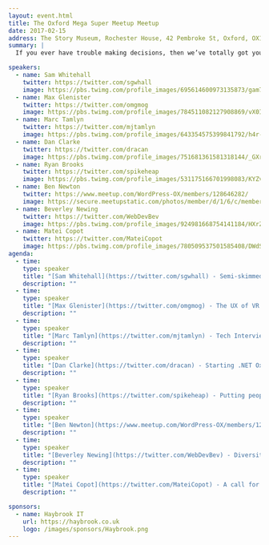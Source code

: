 ```yaml
---
layout: event.html
title: The Oxford Mega Super Meetup Meetup
date: 2017-02-15
address: The Story Museum, Rochester House, 42 Pembroke St, Oxford, OX11BP
summary: |
  If you ever have trouble making decisions, then we’ve totally got you covered. This month [Oxford Python](https://www.meetup.com/oxfordpython/), [JSOxford](http://jsoxford.com/), [OxRUG](https://www.meetup.com/Oxford-Ruby-Users-Group-OxRUG/), [Codebar](https://codebar.io/), [dotnetoxford](https://twitter.com/dotnetoxford), [DevOpsOxford](https://www.meetup.com/devopsoxford/) & [WPOx](https://www.meetup.com/WordPress-OX/events/236818520/) are going to be joining forces for a mega meetup (of super meetups).

speakers:
  - name: Sam Whitehall
    twitter: https://twitter.com/sgwhall
    image: https://pbs.twimg.com/profile_images/695614600973135873/gam7HlCE_400x400.jpg
  - name: Max Glenister
    twitter: https://twitter.com/omgmog
    image: https://pbs.twimg.com/profile_images/784511082127908869/vX0IGPYu_400x400.jpg
  - name: Marc Tamlyn
    twitter: https://twitter.com/mjtamlyn
    image: https://pbs.twimg.com/profile_images/643354575399841792/h4r-cRvn_400x400.jpg
  - name: Dan Clarke
    twitter: https://twitter.com/dracan
    image: https://pbs.twimg.com/profile_images/751681361581318144/_GXra6GI_400x400.jpg
  - name: Ryan Brooks
    twitter: https://twitter.com/spikeheap
    image: https://pbs.twimg.com/profile_images/531175166701998083/KYZvu7Lb_400x400.jpeg
  - name: Ben Newton
    twitter: https://www.meetup.com/WordPress-OX/members/128646282/
    image: https://secure.meetupstatic.com/photos/member/d/1/6/c/member_195773612.jpeg
  - name: Beverley Newing
    twitter: https://twitter.com/WebDevBev
    image: https://pbs.twimg.com/profile_images/924981668754141184/HXrZuSpb_400x400.jpg
  - name: Matei Copot
    twitter: https://twitter.com/MateiCopot
    image: https://pbs.twimg.com/profile_images/780509537501585408/DWdStCrg_400x400.jpg
agenda:
  - time:
    type: speaker
    title: "[Sam Whitehall](https://twitter.com/sgwhall) - Semi-skimmed vim: a practical path to text editing enlightenment"
    description: ""
  - time:
    type: speaker
    title: "[Max Glenister](https://twitter.com/omgmog) - The UX of VR: 10 Quick Tips"
    description: ""
  - time:
    type: speaker
    title: "[Marc Tamlyn](https://twitter.com/mjtamlyn) - Tech Interviews that don't suck"
    description: ""
  - time:
    type: speaker
    title: "[Dan Clarke](https://twitter.com/dracan) - Starting .NET Oxford"
    description: ""
  - time:
    type: speaker
    title: "[Ryan Brooks](https://twitter.com/spikeheap) - Putting people together with coaching & mentoring"
    description: ""
  - time:
    type: speaker
    title: "[Ben Newton](https://www.meetup.com/WordPress-OX/members/128646282/) - JS and HTML5 Canvas - the only limit is your imagination... and processing power"
    description: ""
  - time:
    type: speaker
    title: "[Beverley Newing](https://twitter.com/WebDevBev) - Diversity and Tech"
    description: ""
  - time:
    type: speaker
    title: "[Matei Copot](https://twitter.com/MateiCopot) - A call for useless"
    description: ""

sponsors:
  - name: Haybrook IT
    url: https://haybrook.co.uk
    logo: /images/sponsors/Haybrook.png
---
```

